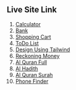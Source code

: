 <h2>Live Site Link</h2>

<ol style="list-style-type: numeric;" class="mx-5 text-md">
            <li><a href="https://knowinlyunknown.github.io/practise-session//calculator-simple.html" class="">Calculator</a></li>
            <li><a href="https://sultanulborhan.github.io/practise-session//bank/index.html" class="">Bank</a></li>
            <li><a href="https://knowinlyunknown.github.io/practise-session//shopping-cart/index.html" class="">Shopping Cart</a></li>
            <li><a href="https://knowinlyunknown.github.io/practise-session//todoList/index.html" class="">ToDo List</a></li>
            <li><a href="https://knowinlyunknown.github.io/practise-session//tailwind/index.html" class="">Design Using Tailwind</a></li>
            <li><a href="https://knowinlyunknown.github.io/practise-session/reckoning-money/index.html" class="hover:underline">Reckoning Money</a></li>
            <li><a href="https://knowinlyunknown.github.io/practise-session/al-quran/index.html" class="hover:underline">Al Quran Full</a></li>
            <li><a href="https://knowinlyunknown.github.io/practise-session/al-hadith-bangla/index.html" class="hover:underline">Al Hadith</a></li>
            <li><a href="https://knowinlyunknown.github.io/practise-session/al-quran-surah/index.html" class="hover:underline">Al Quran Surah</a></li>
            <li><a href="https://knowinlyunknown.github.io/practise-session/phone-finder/index.html" class="hover:underline">Phone Finder</a></li>

</ol>

